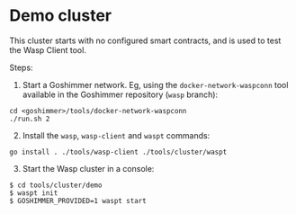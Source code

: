 # Demo cluster

This cluster starts with no configured smart contracts, and is used to test the
Wasp Client tool.

Steps:

1. Start a Goshimmer network. Eg, using the `docker-network-waspconn` tool available in the
   Goshimmer repository (`wasp` branch):

```
cd <goshimmer>/tools/docker-network-waspconn
./run.sh 2
```

2. Install the `wasp`, `wasp-client` and `waspt` commands:

```
go install . ./tools/wasp-client ./tools/cluster/waspt
```

3. Start the Wasp cluster in a console:

```
$ cd tools/cluster/demo
$ waspt init
$ GOSHIMMER_PROVIDED=1 waspt start
```
